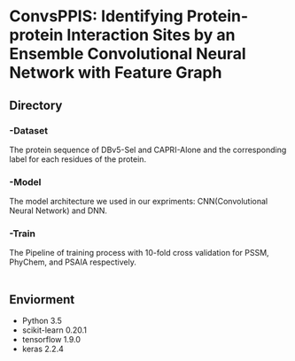 ConvsPPIS: Identifying Protein-protein Interaction Sites by an Ensemble Convolutional Neural Network with Feature Graph
=======
## Directory
### -Dataset
  The protein sequence of DBv5-Sel and CAPRI-Alone and the corresponding label for each residues of the protein. 
### -Model
  The model architecture we used in our expriments: CNN(Convolutional Neural Network) and DNN.
### -Train
  The Pipeline of training process with 10-fold cross validation for PSSM, PhyChem, and PSAIA respectively.  
<br>
## Enviorment<br>
 * Python 3.5 <br>
 * scikit-learn 0.20.1 <br>
 * tensorflow 1.9.0<br>
 * keras 2.2.4<br>
